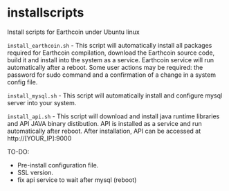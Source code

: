 # installscripts
Install scripts for Earthcoin under Ubuntu linux

<code>install_earthcoin.sh</code> - This script will automatically install all packages required for Earthcoin compilation, download the Earthcoin source code, build it and install into the system as a service. Earthcoin service will run automatically after a reboot. Some user actions may be required: the password for sudo command and a confirmation of a change in a system config file.

<code>install_mysql.sh</code> - This script will automatically install and configure mysql server into your system.

<code>install_api.sh</code> - This script will download and install java runtime libraries and API JAVA binary distibution. API is installed as a service and run automatically after reboot. After installation, API can be accessed at http://[YOUR_IP]:9000


TO-DO: 
- Pre-install configuration file. 
- SSL version.
- fix api service to wait after mysql (reboot)
